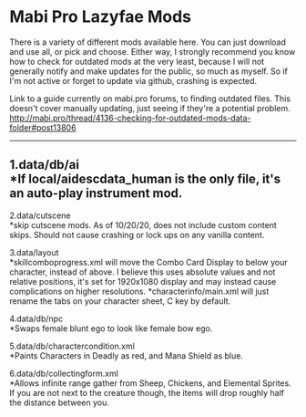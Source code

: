 # Mabi Pro Lazyfae Mods
 
There is a variety of different mods available here.  You can just download and use all, or pick and choose.  Either way, I strongly recommend you know how to check for outdated mods at the very least, because I will not generally notify and make updates for the public, so much as myself.  So if I'm not active or forget to update via github, crashing is expected.

Link to a guide currently on mabi.pro forums, to finding outdated files.  This doesn't cover manually updating, just seeing if they're a potential problem.<br>
<http://mabi.pro/thread/4136-checking-for-outdated-mods-data-folder#post13806>
<hr></hr>

   1.data/db/ai<br>
   *If local/aidescdata_human is the only file, it's an auto-play instrument mod.
---
   2.data/cutscene<br>
   *skip cutscene mods.  As of 10/20/20, does not include custom content skips.  Should not cause crashing or lock ups on any vanilla content.

   3.data/layout<br>
   *skillcomboprogress.xml will move the Combo Card Display to below your character, instead of above.  I believe this uses absolute values and not relative positions, it's set for 1920x1080 display and may instead cause complications on higher resolutions.
   *characterinfo/main.xml will just rename the tabs on your character sheet, C key by default.
   
   4.data/db/npc<br>
   *Swaps female blunt ego to look like female bow ego.
   
   
   5.data/db/charactercondition.xml<br>
   *Paints Characters in Deadly as red, and Mana Shield as blue.
   
   6.data/db/collectingform.xml<br>
   *Allows infinite range gather from Sheep, Chickens, and Elemental Sprites.  If you are not next to the creature though, the items will drop roughly half the distance between you.
   
   
